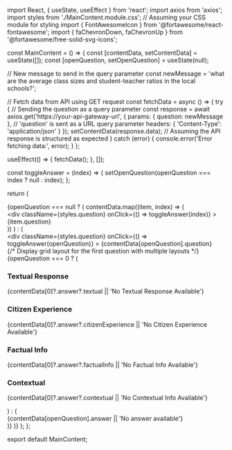 import React, { useState, useEffect } from 'react';
import axios from 'axios';
import styles from './MainContent.module.css'; // Assuming your CSS module for styling
import { FontAwesomeIcon } from '@fortawesome/react-fontawesome';
import { faChevronDown, faChevronUp } from '@fortawesome/free-solid-svg-icons';

const MainContent = () => {
  const [contentData, setContentData] = useState([]);
  const [openQuestion, setOpenQuestion] = useState(null);

  // New message to send in the query parameter
  const newMessage = 'what are the average class sizes and student-teacher ratios in the local schools?';

  // Fetch data from API using GET request
  const fetchData = async () => {
    try {
      // Sending the question as a query parameter
      const response = await axios.get('https://your-api-gateway-url', { 
        params: { question: newMessage }, // 'question' is sent as a URL query parameter
        headers: {
          'Content-Type': 'application/json'
        }
      });
      setContentData(response.data); // Assuming the API response is structured as expected
    } catch (error) {
      console.error('Error fetching data:', error);
    }
  };

  useEffect(() => {
    fetchData();
  }, []);

  const toggleAnswer = (index) => {
    setOpenQuestion(openQuestion === index ? null : index);
  };

  return (
    <div className={styles.mainContent}>
      {openQuestion === null ? (
        contentData.map((item, index) => (
          <div key={index} className={styles.questionBlock}>
            <div
              className={styles.question}
              onClick={() => toggleAnswer(index)}
            >
              {item.question}
              <FontAwesomeIcon
                icon={faChevronDown}
                className={styles.chevronIcon}
              />
            </div>
          </div>
        ))
      ) : (
        <div className={styles.questionBlock}>
          <div
            className={styles.question}
            onClick={() => toggleAnswer(openQuestion)}
          >
            {contentData[openQuestion].question}
            <FontAwesomeIcon
              icon={faChevronUp}
              className={styles.chevronIcon}
            />
          </div>
          {/* Display grid layout for the first question with multiple layouts */}
          {openQuestion === 0 ? (
            <div className={styles.gridAnswer}>
              <div className={styles.gridItem}>
                <h3>Textual Response</h3>
                <p>{contentData[0]?.answer?.textual || 'No Textual Response Available'}</p>
              </div>
              <div className={styles.gridItem}>
                <h3>Citizen Experience</h3>
                <p>{contentData[0]?.answer?.citizenExperience || 'No Citizen Experience Available'}</p>
              </div>
              <div className={styles.gridItem}>
                <h3>Factual Info</h3>
                <p>{contentData[0]?.answer?.factualInfo || 'No Factual Info Available'}</p>
              </div>
              <div className={styles.gridItem}>
                <h3>Contextual</h3>
                <p>{contentData[0]?.answer?.contextual || 'No Contextual Info Available'}</p>
              </div>
            </div>
          ) : (
            <div className={styles.answer}>
              {contentData[openQuestion].answer || 'No answer available'}
            </div>
          )}
        </div>
      )}
    </div>
  );
};

export default MainContent;
